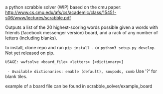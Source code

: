 a python scrabble solver (WIP)
based on the cmu paper: http://www.cs.cmu.edu/afs/cs/academic/class/15451-s06/www/lectures/scrabble.pdf

Outputs a list of the 20 highest-scoring words possible given a words with friends (facebook messenger version) board, and a rack of any number of letters (including blanks). 

to install, clone repo and run `pip install .` or `python3 setup.py develop`. Not yet released on pip.

`USAGE: wwfsolve <board_file> <letters> [<dictionary>]`

` - Available dictionaries: enable (default), sowpods, comb`
Use '?' for blank tiles.

example of a board file can be found in scrabble_solver/example_board
